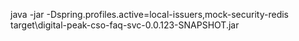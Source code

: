 java -jar -Dspring.profiles.active=local-issuers,mock-security-redis target\digital-peak-cso-faq-svc-0.0.123-SNAPSHOT.jar
